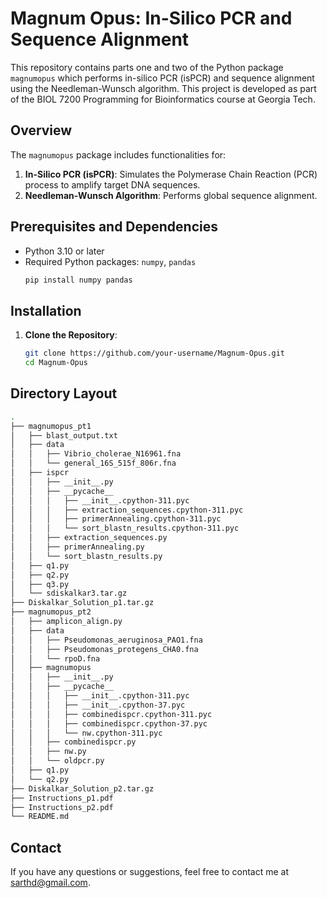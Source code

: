 # Magnum Opus: In-Silico PCR and Sequence Alignment

This repository contains parts one and two of the Python package `magnumopus` which performs in-silico PCR (isPCR) and sequence alignment using the Needleman-Wunsch algorithm. This project is developed as part of the BIOL 7200 Programming for Bioinformatics course at Georgia Tech.

## Overview

The `magnumopus` package includes functionalities for:
1. **In-Silico PCR (isPCR)**: Simulates the Polymerase Chain Reaction (PCR) process to amplify target DNA sequences.
2. **Needleman-Wunsch Algorithm**: Performs global sequence alignment.


## Prerequisites and Dependencies

- Python 3.10 or later
- Required Python packages: `numpy`, `pandas`
  ```bash
  pip install numpy pandas

## Installation

1. **Clone the Repository**:
   ```bash
   git clone https://github.com/your-username/Magnum-Opus.git
   cd Magnum-Opus

## Directory Layout
```bash
.
├── magnumopus_pt1
│   ├── blast_output.txt
│   ├── data
│   │   ├── Vibrio_cholerae_N16961.fna
│   │   └── general_16S_515f_806r.fna
│   ├── ispcr
│   │   ├── __init__.py
│   │   ├── __pycache__
│   │   │   ├── __init__.cpython-311.pyc
│   │   │   ├── extraction_sequences.cpython-311.pyc
│   │   │   ├── primerAnnealing.cpython-311.pyc
│   │   │   └── sort_blastn_results.cpython-311.pyc
│   │   ├── extraction_sequences.py
│   │   ├── primerAnnealing.py
│   │   └── sort_blastn_results.py
│   ├── q1.py
│   ├── q2.py
│   ├── q3.py
│   └── sdiskalkar3.tar.gz
├── Diskalkar_Solution_p1.tar.gz
├── magnumopus_pt2
│   ├── amplicon_align.py
│   ├── data
│   │   ├── Pseudomonas_aeruginosa_PAO1.fna
│   │   ├── Pseudomonas_protegens_CHA0.fna
│   │   └── rpoD.fna
│   ├── magnumopus
│   │   ├── __init__.py
│   │   ├── __pycache__
│   │   │   ├── __init__.cpython-311.pyc
│   │   │   ├── __init__.cpython-37.pyc
│   │   │   ├── combinedispcr.cpython-311.pyc
│   │   │   ├── combinedispcr.cpython-37.pyc
│   │   │   └── nw.cpython-311.pyc
│   │   ├── combinedispcr.py
│   │   ├── nw.py
│   │   └── oldpcr.py
│   ├── q1.py
│   └── q2.py
├── Diskalkar_Solution_p2.tar.gz
├── Instructions_p1.pdf
├── Instructions_p2.pdf
└── README.md
```
## Contact
If you have any questions or suggestions, feel free to contact me at sarthd@gmail.com.
